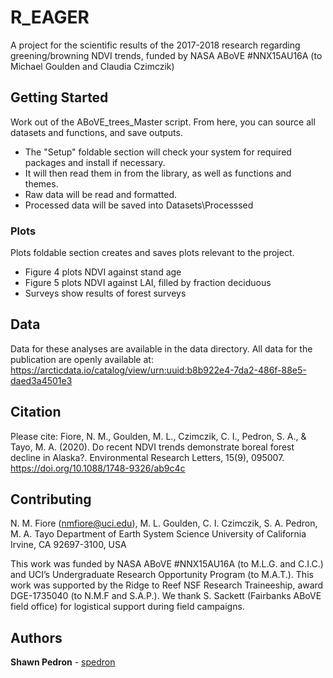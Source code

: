 # R_EAGER

A project for the scientific results of the 2017-2018 research regarding greening/browning NDVI trends,
funded by NASA ABoVE #NNX15AU16A (to Michael Goulden and Claudia Czimczik) 

## Getting Started

Work out of the ABoVE_trees_Master script. From here, you can source all datasets and functions, and save outputs. 
* The "Setup" foldable section will check your system for required packages and install if necessary. 
* It will then read them in from the library, as well as functions and themes.
* Raw data will be read and formatted. 
* Processed data will be saved into Datasets\Processsed

### Plots

Plots foldable section creates and saves plots relevant to the project. 
* Figure 4 plots NDVI against stand age
* Figure 5 plots NDVI against LAI, filled by fraction deciduous
* Surveys show results of forest surveys

## Data

Data for these analyses are available in the data directory. 
All data for the publication are openly available at: https://arcticdata.io/catalog/view/urn:uuid:b8b922e4-7da2-486f-88e5-daed3a4501e3

## Citation

Please cite: Fiore, N. M., Goulden, M. L., Czimczik, C. I., Pedron, S. A., & Tayo, M. A. (2020). Do recent NDVI trends demonstrate boreal forest decline in Alaska?. Environmental Research Letters, 15(9), 095007. https://doi.org/10.1088/1748-9326/ab9c4c

## Contributing

N. M. Fiore (nmfiore@uci.edu), M. L. Goulden, C. I. Czimczik, S. A. Pedron, M. A. Tayo
Department of Earth System Science
University of California
Irvine, CA 92697-3100, USA

This work was funded by NASA ABoVE #NNX15AU16A (to M.L.G. and C.I.C.) 
and UCI’s Undergraduate Research Opportunity Program (to M.A.T.). 
This work was supported by the Ridge to Reef NSF Research Traineeship, 
award DGE-1735040 (to N.M.F and S.A.P.). We thank S. Sackett (Fairbanks ABoVE field office) 
for logistical support during field campaigns.

## Authors

**Shawn Pedron** - [spedron](https://github.com/spedron)
